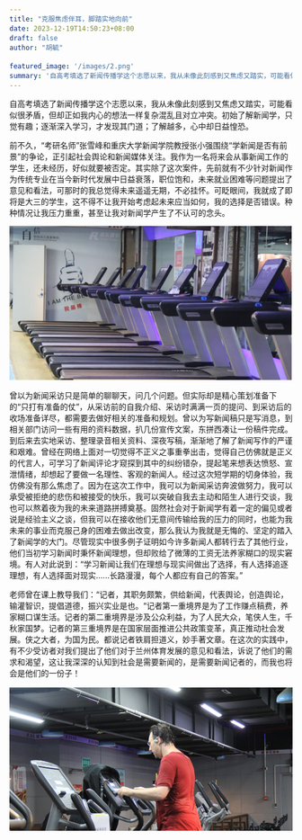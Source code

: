```yaml
---
title: "克服焦虑伴耳，脚踏实地向前"
date: 2023-12-19T14:50:23+08:00
draft: false
author: "胡毓"

featured_image: '/images/2.png'
summary: '自高考填选了新闻传播学这个志愿以来，我从未像此刻感到又焦虑又踏实，可能看似很矛盾'
---
```





自高考填选了新闻传播学这个志愿以来，我从未像此刻感到又焦虑又踏实，可能看似很矛盾，但却正如我内心的想法一样复杂混乱且对立冲突。初始了解新闻学，只觉有趣；逐渐深入学习，才发现其门道；了解越多，心中却日益惶恐。

前不久，“考研名师”张雪峰和重庆大学新闻学院教授张小强围绕“学新闻是否有前景”的争论，正引起社会舆论和新闻媒体关注。我作为一名将来会从事新闻工作的学生，还未经历，好似就要被否定。其实除了这次案件，先前就有不少针对新闻作为传统专业在当今新时代发展中日益衰落，职位饱和，未来就业困难等问题提出了意见和看法，可那时的我总觉得未来遥遥无期，不必挂怀。可眨眼间，我就成了即将是大三的学生，这不得不让我开始考虑起未来应当如何，我的选择是否错误。种种情况让我压力重重，甚至让我对新闻学产生了不认可的念头。

 ![不放弃](/images/2.png)

曾以为新闻采访只是简单的聊聊天，问几个问题。但实际却是精心策划准备下的“只打有准备的仗”，从采访前的自我介绍、采访时满满一页的提问、到采访后的收场准备详尽，都需要去做好相关的准备和规划。曾以为写新闻稿只是写消息，到相关部门访问一些有用的资料数据，扒几份宣传文案，东拼西凑让一份稿件完成。到后来去实地采访、整理录音相关资料、深夜写稿，渐渐地了解了新闻写作的严谨和艰难。曾经在网络上面对一切觉得不正义之事重拳出击，觉得自己仿佛就是正义的代言人，可学习了新闻评论才窥探到其中的纠纷错杂，提起笔来想表达愤怒、宣泄情绪，却想起了要做一名理性、客观的新闻人。经过这次短学期的切身体验，我仿佛没有那么焦虑了。因为在这次工作中，我可以为新闻采访奔波做努力，我可以承受被拒绝的悲伤和被接受的快乐，我可以突破自我去主动和陌生人进行交谈，我也可以熬着夜为我的未来道路拼搏奠基。固然社会对于新闻学有着一定的偏见或者说是经验主义之谈，但我可以在接收他们无意间传输给我的压力的同时，也能为我未来的事业而克服己身的困难去做出改变，那么我认为我就是无悔的、坚定的踏入了新闻学的大门。尽管现实中很多例子证明如今许多新闻人都转行去了其他行业，他们当初学习新闻时秉怀新闻理想，但却败给了微薄的工资无法养家糊口的现实窘境。有人对此说到：“学习新闻让我们在理想与现实间做出了选择，有人选择追逐理想，有人选择面对现实......长路漫漫，每个人都应有自己的答案。”

老师曾在课上教导我们：“记者，其职务颇繁，供给新闻，代表舆论，创造舆论，输灌智识，提倡道德，振兴实业是也。“记者第一重境界是为了工作赚点稿费，养家糊口谋生活。记者的第二重境界是涉及公众利益，为了人民大众，笔侠人生，千秋家国梦。记者的第三重境界是在国家层面推进公共政策变革，真正推动社会发展。侠之大者，为国为民。都说记者铁肩担道义，妙手著文章。在这次的实践中，有不少受访者对我们提出了他们对于兰州体育发展的意见和看法，诉说了他们的需求和渴望，这让我深深的认知到社会是需要新闻的，是需要新闻记者的，而我也将会是他们的一份子！

 ![不放弃](/images/3.png)